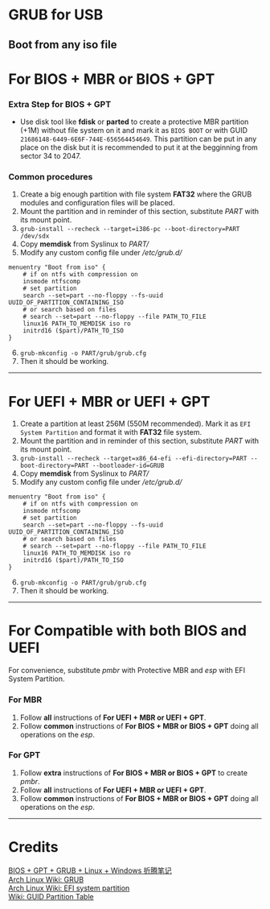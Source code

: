 # GRUB for USB
## Boot from any iso file

# For BIOS + MBR or BIOS + GPT
### Extra Step for BIOS + GPT
- Use disk tool like **fdisk** or **parted** to create a protective MBR partition (+1M) without file system on it and mark it as `BIOS BOOT` or with GUID `21686148-6449-6E6F-744E-656564454649`. This partition can be put in any place on the disk but it is recommended to put it at the begginning from sector 34 to 2047.
### Common procedures
1. Create a big enough partition with file system **FAT32** where the GRUB modules and configuration files will be placed.
2. Mount the partition and in reminder of this section, substitute *PART* with its mount point.
3. `grub-install --recheck --target=i386-pc --boot-directory=PART /dev/sdx`
4. Copy **memdisk** from Syslinux to *PART/*
5. Modify any custom config file under */etc/grub.d/*
```
menuentry "Boot from iso" {
	# if on ntfs with compression on
	insmode ntfscomp
	# set partition
	search --set=part --no-floppy --fs-uuid UUID_OF_PARTITION_CONTAINING_ISO
	# or search based on files
	# search --set=part --no-floppy --file PATH_TO_FILE
	linux16 PATH_TO_MEMDISK iso ro
	initrd16 ($part)/PATH_TO_ISO
}
```
6. `grub-mkconfig -o PART/grub/grub.cfg`
7. Then it should be working.
---

# For UEFI + MBR or UEFI + GPT
1. Create a partition at least 256M (550M recommended). Mark it as `EFI System Partition` and format it with **FAT32** file system.
2. Mount the partition and in reminder of this section, substitute *PART* with its mount point.
3. `grub-install --recheck --target=x86_64-efi --efi-directory=PART --boot-directory=PART --bootloader-id=GRUB`
4. Copy **memdisk** from Syslinux to *PART/*
5. Modify any custom config file under */etc/grub.d/*
```
menuentry "Boot from iso" {
	# if on ntfs with compression on
	insmode ntfscomp
	# set partition
	search --set=part --no-floppy --fs-uuid UUID_OF_PARTITION_CONTAINING_ISO
	# or search based on files
	# search --set=part --no-floppy --file PATH_TO_FILE
	linux16 PATH_TO_MEMDISK iso ro
	initrd16 ($part)/PATH_TO_ISO
}
```
6. `grub-mkconfig -o PART/grub/grub.cfg`
7. Then it should be working.
---

# For Compatible with both BIOS and UEFI
For convenience, substitute *pmbr* with Protective MBR and *esp* with EFI System Partition.
### For MBR
1. Follow **all** instructions of **For UEFI + MBR or UEFI + GPT**.
2. Follow **common** instructions of **For BIOS + MBR or BIOS + GPT** doing all operations on the *esp*.
### For GPT
1. Follow **extra** instructions of **For BIOS + MBR or BIOS + GPT** to create *pmbr*.
2. Follow **all** instructions of **For UEFI + MBR or UEFI + GPT**.
3. Follow **common** instructions of **For BIOS + MBR or BIOS + GPT** doing all operations on the *esp*.
---


# Credits
[BIOS + GPT + GRUB + Linux + Windows 折腾笔记](https://wzyboy.im/post/1049.html)  
[Arch Linux Wiki: GRUB](https://wiki.archlinux.org/index.php/GRUB)  
[Arch Linux Wiki: EFI system partition](https://wiki.archlinux.org/index.php/EFI_system_partition)  
[Wiki: GUID Partition Table](https://en.wikipedia.org/wiki/GUID_Partition_Table)  